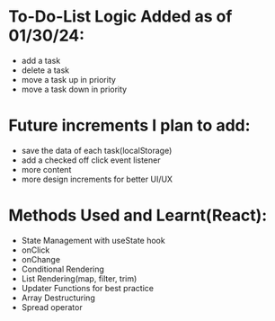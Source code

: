 # To-Do-List Logic Added as of 01/30/24:
  - add a task
  - delete a task
  - move a task up in priority
  - move a task down in priority

# Future increments I plan to add:
  - save the data of each task(localStorage)
  - add a checked off click event listener
  - more content
  - more design increments for better UI/UX 

# Methods Used and Learnt(React):
 - State Management with useState hook
 - onClick
 - onChange
 - Conditional Rendering
 - List Rendering(map, filter, trim)
 - Updater Functions for best practice
 - Array Destructuring 
 - Spread operator 
